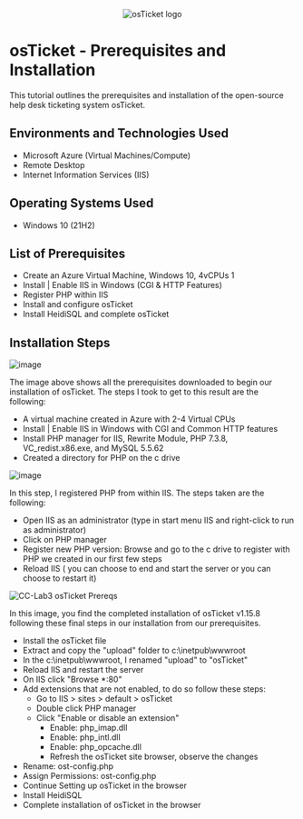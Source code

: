 <p align="center">
<img src="https://i.imgur.com/Clzj7Xs.png" alt="osTicket logo"/>
</p>

<h1>osTicket - Prerequisites and Installation</h1>
This tutorial outlines the prerequisites and installation of the open-source help desk ticketing system osTicket.<br />



<h2>Environments and Technologies Used</h2>

- Microsoft Azure (Virtual Machines/Compute)
- Remote Desktop
- Internet Information Services (IIS)

<h2>Operating Systems Used </h2>

- Windows 10</b> (21H2)

<h2>List of Prerequisites</h2>

- Create an Azure Virtual Machine, Windows 10, 4vCPUs 1
- Install | Enable IIS in Windows (CGI & HTTP Features)
- Register PHP within IIS
- Install and configure osTicket
- Install HeidiSQL and complete osTicket

<h2>Installation Steps</h2>

![image](https://github.com/Domenick-Ranfone/osticket-prereqs/assets/138722554/6138642b-58a5-4b57-ae3c-d636d6c5a50f)

The image above shows all the prerequisites downloaded to begin our installation of osTicket. The steps I took to get to this result are the following:

- A virtual machine created in Azure with 2-4 Virtual CPUs
- Install | Enable IIS in Windows with CGI and Common HTTP features
- Install PHP manager for IIS, Rewrite Module, PHP 7.3.8, VC_redist.x86.exe, and MySQL 5.5.62
- Created a directory for PHP on the c drive



![image](https://github.com/Domenick-Ranfone/osticket-prereqs/assets/138722554/b1a5db1a-180d-4afd-9cbb-a96d5800d008)

In this step, I registered PHP from within IIS. The steps taken are the following:

- Open IIS as an administrator (type in start menu IIS and right-click to run as administrator)
- Click on PHP manager
- Register new PHP version: Browse and go to the c drive to register with PHP we created in our first few steps
- Reload IIS ( you can choose to end and start the server or you can choose to restart it)



![CC-Lab3 osTicket Prereqs](https://github.com/Domenick-Ranfone/osticket-prereqs/assets/138722554/625ab7d3-11b8-411f-9b1e-59e8a91b43d4)

In this image, you find the completed installation of osTicket v1.15.8 following these final steps in our installation from our prerequisites.

- Install the osTicket file
- Extract and copy the "upload" folder to c:\inetpub\wwwroot
- In the c:\inetpub\wwwroot, I renamed "upload" to "osTicket"
- Reload IIS and restart the server
- On IIS click "Browse *:80"
- Add extensions that are not enabled, to do so follow these steps:
  - Go to IIS > sites > default > osTicket
  - Double click PHP manager
  - Click "Enable or disable an extension"
    - Enable: php_imap.dll
    - Enable: php_intl.dll
    - Enable: php_opcache.dll
    - Refresh the osTicket site browser, observe the changes
- Rename: ost-config.php
- Assign Permissions: ost-config.php
- Continue Setting up osTicket in the browser
- Install HeidiSQL
- Complete installation of osTicket in the browser
